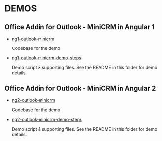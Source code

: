# DEMOS

## Office Addin for Outlook - MiniCRM in Angular 1

- [ng1-outlook-minicrm](ng1-outlook-minicrm)

  Codebase for the demo

- [ng1-outlook-minicrm-demo-steps](ng1-outlook-minicrm-demo-steps)
  
  Demo script & supporting files. See the README in this folder for demo details.

## Office Addin for Outlook - MiniCRM in Angular 2

- [ng2-outlook-minicrm](ng2-outlook-minicrm)

  Codebase for the demo

- [ng2-outlook-minicrm-demo-steps](ng2-outlook-minicrm-demo-steps)
  
  Demo script & supporting files. See the README in this folder for demo details.